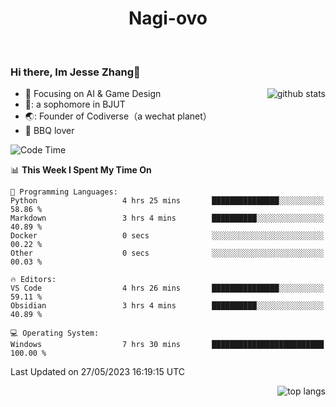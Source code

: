 

<!--
**Nagi-ovo/Nagi-ovo** is a ✨ _special_ ✨ repository because its `README.md` (this file) appears on your GitHub profile.

Here are some ideas to get you started:

- 🔭 I’m currently working on ...
- 🌱 I’m currently learning ...
- 👯 I’m looking to collaborate on ...
- 🤔 I’m looking for help with ...
- 💬 Ask me about ...
- 📫 How to reach me: ...
- 😄 Pronouns: ...
- ⚡ Fun fact: ...
-->
<h1 align="center">Nagi-ovo</h3>


<br />

 ### Hi there, Im Jesse Zhang👋

<img align='right' src="https://github-readme-stats-git-main-nagi-ovo.vercel.app/api?username=Nagi-ovo&count_private=true&show_icons=true&theme=dracula&hide_title=true" alt="github stats" />

- :orange_book: Focusing on AI & Game Design
- 🔬: a sophomore in BJUT
- 🌏: Founder of Codiverse（a wechat planet）
- :meat_on_bone: BBQ lover 


<!--START_SECTION:waka-->
![Code Time](http://img.shields.io/badge/Code%20Time-10%20hrs%2011%20mins-blue)

📊 **This Week I Spent My Time On** 

```text
💬 Programming Languages: 
Python                   4 hrs 25 mins       ███████████████░░░░░░░░░░   58.86 % 
Markdown                 3 hrs 4 mins        ██████████░░░░░░░░░░░░░░░   40.89 % 
Docker                   0 secs              ░░░░░░░░░░░░░░░░░░░░░░░░░   00.22 % 
Other                    0 secs              ░░░░░░░░░░░░░░░░░░░░░░░░░   00.03 % 

🔥 Editors: 
VS Code                  4 hrs 26 mins       ███████████████░░░░░░░░░░   59.11 % 
Obsidian                 3 hrs 4 mins        ██████████░░░░░░░░░░░░░░░   40.89 % 

💻 Operating System: 
Windows                  7 hrs 30 mins       █████████████████████████   100.00 % 
```


 Last Updated on 27/05/2023 16:19:15 UTC
<!--END_SECTION:waka-->


<img align='right' src='https://github-readme-stats-git-main-nagi-ovo.vercel.app/api/top-langs/?username=Nagi-ovo&layout=compact' alt='top langs' />
<br />



